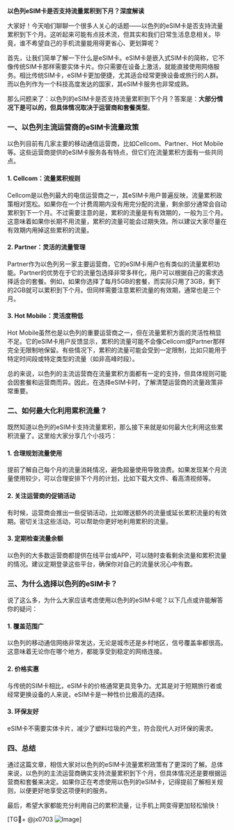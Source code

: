 **以色列eSIM卡是否支持流量累积到下月？深度解读**

大家好！今天咱们聊聊一个很多人关心的话题——以色列的eSIM卡是否支持流量累积到下个月。这听起来可能有点技术流，但其实和我们日常生活息息相关。毕竟，谁不希望自己的手机流量能用得更省心、更划算呢？

首先，让我们简单了解一下什么是eSIM卡。eSIM卡是嵌入式SIM卡的简称，它不像传统SIM卡那样需要实体卡片。你只需要在设备上激活，就能直接使用网络服务。相比传统SIM卡，eSIM卡更加便捷，尤其适合经常更换设备或旅行的人群。而以色列作为一个科技高度发达的国家，其eSIM卡服务也非常成熟。

那么问题来了：以色列的eSIM卡是否支持流量累积到下个月？答案是：**大部分情况下是可以的，但具体情况取决于运营商和套餐类型**。

### 一、以色列主流运营商的eSIM卡流量政策

以色列目前有几家主要的移动通信运营商，比如Cellcom、Partner、Hot Mobile等。这些运营商提供的eSIM卡服务各有特点，但它们在流量累积方面有一些共同点。

#### 1. **Cellcom：流量累积规则**
Cellcom是以色列最大的电信运营商之一，其eSIM卡用户普遍反映，流量累积政策相对宽松。如果你在一个计费周期内没有用完分配的流量，剩余部分通常会自动累积到下一个月。不过需要注意的是，累积的流量是有有效期的，一般为三个月。这意味着如果你长期不用流量，累积的流量可能会过期失效。所以建议大家尽量在有效期内用掉这些累积的流量。

#### 2. **Partner：灵活的流量管理**
Partner作为以色列另一家主要运营商，它的eSIM卡用户也有类似的流量累积功能。Partner的优势在于它的流量包选择非常多样化，用户可以根据自己的需求选择适合的套餐。例如，如果你选择了每月5GB的套餐，而实际只用了3GB，剩下的2GB就可以累积到下个月。但同样需要注意累积流量的有效期，通常也是三个月。

#### 3. **Hot Mobile：灵活度稍低**
Hot Mobile虽然也是以色列的重要运营商之一，但在流量累积方面的灵活性稍显不足。它的eSIM卡用户反馈显示，累积的流量可能不会像Cellcom或Partner那样完全无限制地保留。有些情况下，累积的流量可能会受到一定限制，比如只能用于特定时间段或特定类型的流量（如非高峰时段）。

总的来说，以色列的主流运营商在流量累积方面都有一定的支持，但具体规则可能会因套餐和运营商而异。因此，在选择eSIM卡时，了解清楚运营商的流量政策非常重要。

### 二、如何最大化利用累积流量？

既然知道以色列的eSIM卡支持流量累积，那么接下来就是如何最大化利用这些累积流量了。这里给大家分享几个小技巧：

#### 1. **合理规划流量使用**
提前了解自己每个月的流量消耗情况，避免超量使用导致浪费。如果发现某个月流量使用较少，可以合理安排下个月的计划，比如下载大文件、看高清视频等。

#### 2. **关注运营商的促销活动**
有时候，运营商会推出一些促销活动，比如赠送额外的流量或延长累积流量的有效期。密切关注这些活动，可以帮助你更好地利用累积的流量。

#### 3. **定期检查流量余额**
以色列的大多数运营商都提供在线平台或APP，可以随时查看剩余流量和累积流量的情况。建议定期登录这些平台，确保你对自己的流量状况心中有数。

### 三、为什么选择以色列的eSIM卡？

说了这么多，为什么大家应该考虑使用以色列的eSIM卡呢？以下几点或许能解答你的疑问：

#### 1. **覆盖范围广**
以色列的移动通信网络非常发达，无论是城市还是乡村地区，信号覆盖率都很高。这意味着无论你在哪个地方，都能享受到稳定的网络连接。

#### 2. **价格实惠**
与传统的SIM卡相比，eSIM卡的价格通常更具竞争力。尤其是对于短期旅行者或经常更换设备的人来说，eSIM卡是一种性价比极高的选择。

#### 3. **环保友好**
eSIM卡不需要实体卡片，减少了塑料垃圾的产生，符合现代人对环保的需求。

### 四、总结

通过这篇文章，相信大家对以色列的eSIM卡流量累积政策有了更深的了解。总体来说，以色列的主流运营商确实支持流量累积到下个月，但具体情况还是要根据运营商和套餐来决定。如果你正在考虑使用以色列的eSIM卡，记得提前了解相关规则，以便更好地享受这项便利的服务。

最后，希望大家都能充分利用自己的累积流量，让手机上网变得更加轻松愉快！

[TG💪+ @jx0703 ![Image](https://github.com/user-attachments/assets/dbca1d08-cadb-493c-b0ec-ad6f7a83f270)]